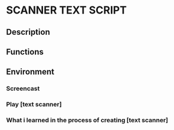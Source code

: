 # SCANNER TEXT SCRIPT

## Description

## Functions

## Environment


### Screencast

### Play [text scanner]

### What i learned in the process of creating [text scanner]


